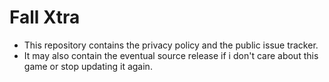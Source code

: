 # Fall Xtra
* This repository contains the privacy policy and the public issue tracker.
* It may also contain the eventual source release if i don't care about this game or stop updating it again.
